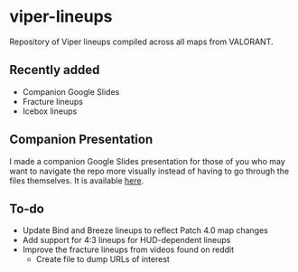 # viper-lineups
Repository of Viper lineups compiled across all maps from VALORANT.

## Recently added
* Companion Google Slides
* Fracture lineups
* Icebox lineups

## Companion Presentation
I made a companion Google Slides presentation for those of you who may want
to navigate the repo more visually instead of having to go through the files
themselves. It is available
[here](https://docs.google.com/presentation/d/1tJEMLTtrF2vh2O0bRA_accIyaOCCfrMZkq9-FbtKnGs).

## To-do
* Update Bind and Breeze lineups to reflect Patch 4.0 map changes
* Add support for 4:3 lineups for HUD-dependent lineups
* Improve the fracture lineups from videos found on reddit
    * Create file to dump URLs of interest
